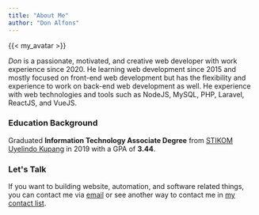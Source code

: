 ```yaml
---
title: "About Me"
author: "Don Alfons"
---
```


{{< my_avatar >}}

_Don_ is a passionate, motivated, and creative web developer with work experience since 2020. He learning web development since 2015 and mostly focused on front-end web development but has the flexibility and experience to work on back-end web development as well. He experience with web technologies and tools such as NodeJS, MySQL, PHP, Laravel, ReactJS, and VueJS.

### Education Background

Graduated **Information Technology Associate Degree** from [STIKOM Uyelindo Kupang](https://siamiruyelindo.ac.id/) in 2019 with a GPA of **3.44**.

### Let's Talk

If you want to building website, automation, and software related things, you can contact me via [email](mailto:donalfonsnnisnoni@gmail.com) or see another way to contact me in [my contact list](https://link.gallery/donnisnoni).
